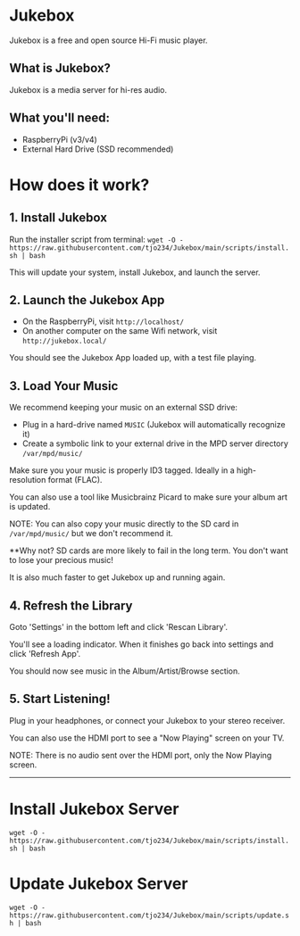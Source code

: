 # Jukebox
Jukebox is a free and open source Hi-Fi music player. 

## What is Jukebox? 
Jukebox is a media server for hi-res audio. 

## What you'll need:
- RaspberryPi (v3/v4)
- External Hard Drive (SSD recommended)

# How does it work?

## 1. Install Jukebox

Run the installer script from terminal:
`wget -O - https://raw.githubusercontent.com/tjo234/Jukebox/main/scripts/install.sh | bash`

This will update your system, install Jukebox, and launch the server.

## 2. Launch the Jukebox App

- On the RaspberryPi, visit `http://localhost/`
- On another computer on the same Wifi network, visit `http://jukebox.local/`

You should see the Jukebox App loaded up, with a test file playing.

## 3. Load Your Music

We recommend keeping your music on an external SSD drive:

- Plug in a hard-drive named `MUSIC` (Jukebox will automatically recognize it)
- Create a symbolic link to your external drive in the MPD server directory `/var/mpd/music/`

Make sure you your music is properly ID3 tagged. Ideally in a high-resolution format (FLAC). 

You can also use a tool like Musicbrainz Picard to make sure your album art is updated.

NOTE: You can also copy your music directly to the SD card in `/var/mpd/music/` but we don't recommend it.

**Why not? SD cards are more likely to fail in the long term. You don't want to lose your precious music!

It is also much faster to get Jukebox up and running again.

## 4. Refresh the Library 

Goto 'Settings' in the bottom left and click 'Rescan Library'.

You'll see a loading indicator. When it finishes go back into settings and click 'Refresh App'.

You should now see music in the Album/Artist/Browse section.

## 5. Start Listening!

Plug in your headphones, or connect your Jukebox to your stereo receiver.

You can also use the HDMI port to see a "Now Playing" screen on your TV.

NOTE: There is no audio sent over the HDMI port, only the Now Playing screen. 


-------

# Install Jukebox Server
`wget -O - https://raw.githubusercontent.com/tjo234/Jukebox/main/scripts/install.sh | bash`

# Update Jukebox Server
`wget -O - https://raw.githubusercontent.com/tjo234/Jukebox/main/scripts/update.sh | bash`